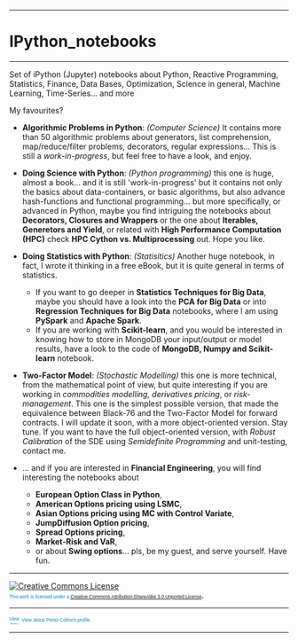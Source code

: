 ****
# IPython_notebooks
****
Set of iPython (Jupyter) notebooks about Python, Reactive Programming, Statistics, Finance, Data Bases, Optimization, Science in general, Machine Learning, Time-Series... and more

My favourites?

- **Algorithmic Problems in Python**: *(Computer Science)* It contains more than 50 algorithmic problems about generators, list comprehension, map/reduce/filter problems, decorators, regular expressions... This is still a *work-in-progress*, but feel free to have a look, and enjoy.

- **Doing Science with Python**: *(Python programming)* this one is huge, almost a book... and it is still 'work-in-progress' but it contains not only the basics about data-containers, or basic algorithms, but also advance hash-functions and functional programming... but more specifically, or advanced in Python, maybe you find intriguing the notebooks about **Decorators, Closures and Wrappers** or the one about **Iterables, Generetors and Yield**, or related with **High Performance Computation (HPC)** check **HPC Cython vs. Multiprocessing** out. Hope you like. 

- **Doing Statistics with Python**: *(Statisitics)* Another huge notebook, in fact, I wrote it thinking in a free eBook, but it is quite general in terms of statistics.  
  - If you want to go deeper in **Statistics Techniques for Big Data**, maybe you should have a look into the **PCA for Big Data** or into **Regression Techniques for Big Data** notebooks, where I am using **PySpark** and **Apache Spark**. 
  - If you are working with **Scikit-learn**, and you would be interested in knowing how to store in MongoDB your input/output or model results, have a look to the code of **MongoDB, Numpy and Scikit-learn** notebook. 

- **Two-Factor Model**: *(Stochastic Modelling)* this one is more technical, from the mathematical point of view, but quite interesting if you are working in *commodities modelling, derivatives pricing*, or *risk-management*. This one is the simplest possible version, that made the equivalence between Black-76 and the Two-Factor Model for forward contracts. I will update it soon, with a  more object-oriented version. Stay tune. If you want to have the full object-oriented version, with *Robust Calibration* of the SDE using *Semidefinite Programming* and unit-testing, contact me.

- ... and if you are interested in **Financial Engineering**, you will find interesting the notebooks about   
  - **European Option Class in Python**, 
  - **American Options pricing using LSMC**, 
  - **Asian Options pricing using MC with Control Variate**, 
  - **JumpDiffusion Option pricing**,
  - **Spread Options pricing**, 
  - **Market-Risk and VaR**, 
  - or about **Swing options**... pls, be my guest, and serve yourself. Have fun.




****
<a rel="license" href="http://creativecommons.org/licenses/by-sa/3.0/">  <img alt="Creative Commons License" style="border-width:0" src="https://i.creativecommons.org/l/by-sa/3.0/88x31.png" /></a> <span style="font: 60% Arial,sans-serif; color:#0783B6;"> <br />This work is licensed under a <a rel="license" href="http://creativecommons.org/licenses/by-sa/3.0/">Creative Commons Attribution-ShareAlike 3.0 Unported License</span></a>.

****



<a href="https://de.linkedin.com/pub/jesus-perez-colino/3/80a/9b5" style="text-decoration:none;"><span style="font: 60% Arial,sans-serif; color:#0783B6;"><img src="https://static.licdn.com/scds/common/u/img/webpromo/btn_in_20x15.png" width="20" height="15" alt="View Jesus Perez Colino's LinkedIn profile" style="vertical-align:middle;" border="0">&nbsp;View Jesus Perez Colino's profile</span></a>

******
